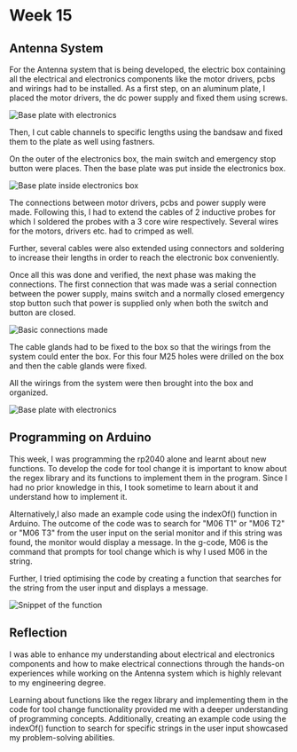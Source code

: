 # Week 15

## Antenna System

For the Antenna system that is being developed, the electric box containing all the electrical and electronics components like the motor drivers, pcbs and wirings had to be installed. As a first step, on an aluminum plate, I placed the motor drivers, the dc power supply and fixed them using screws. 

![Base plate with electronics](IMG71.jpeg)

Then, I cut cable channels to specific lengths using the bandsaw and fixed them to the plate as well using fastners.

On the outer of the electronics box, the main switch and emergency stop button were places.
Then the base plate was put inside the electronics box.

![Base plate inside electronics box](IMG72.jpeg)

The connections between motor drivers, pcbs and power supply were made. Following this, I had to extend the cables of  2 inductive probes for which I soldered the probes with a 3 core wire respectively. Several wires for the motors, drivers etc. had to crimped as well.

Further, several cables were also extended using connectors and soldering to increase their lengths in order to reach the electronic box conveniently.

Once all this was done and verified, the next phase was making the connections. The first connection that was made was a serial connection between the power supply, mains switch and a normally closed emergency stop button such that power is supplied only when both the switch and button are closed. 

![Basic connections made](IMG73.jpeg)

The cable glands had to be fixed to the box so that the wirings from the system could enter the box. For this four M25 holes were drilled on the box and then the cable glands were fixed.

All the wirings from the system were then brought into the box and organized. 

![Base plate with electronics](IMG74.jpeg)


## Programming on Arduino

This week, I was programming the rp2040 alone and learnt about new functions. To develop the code for tool change it is important to know about the regex library and its functions to implement them in the program. Since I had no prior knowledge in this, I took sometime to learn about it and understand how to implement it.

Alternatively,I also made an example code using the indexOf() function in Arduino. The outcome of the code was to search for "M06 T1" or "M06 T2" or "M06 T3" from the user input on the serial monitor and if this string was found, the monitor would display a message. In the g-code, M06 is the command that prompts for tool change which is why I used M06 in the string.

Further, I tried optimising the code by creating a function that searches for the string from the user input and displays a message.

![Snippet of the function](IMG75.jpeg)

## Reflection

I was able to enhance my understanding about electrical and electronics components and how to make electrical connections through the hands-on experiences while working on the Antenna system which is highly relevant to my engineering degree.

 Learning about functions like the regex library and implementing them in the code for tool change functionality provided me with a deeper understanding of programming concepts. Additionally, creating an example code using the indexOf() function to search for specific strings in the user input showcased my problem-solving abilities.



